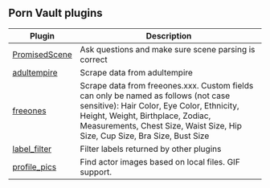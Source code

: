 ## Porn Vault plugins

| Plugin                                                                                                          | Description                                                                                                                                                                                                                                         |
| --------------------------------------------------------------------------------------------------------------- | --------------------------------------------------------------------------------------------------------------------------------------------------------------------------------------------------------------------------------------------------- |
| [PromisedScene](https://github.com/boi123212321/porn-vault-plugins/blob/master/plugins/PromisedScene/README.md) | Ask questions and make sure scene parsing is correct                                                                                                                                                                                                |
| [adultempire](https://github.com/boi123212321/porn-vault-plugins/blob/master/plugins/adultempire/README.md)     | Scrape data from adultempire                                                                                                                                                                                                                        |
| [freeones](https://github.com/boi123212321/porn-vault-plugins/blob/master/plugins/freeones/README.md)           | Scrape data from freeones.xxx. Custom fields can only be named as follows (not case sensitive): Hair Color, Eye Color, Ethnicity, Height, Weight, Birthplace, Zodiac, Measurements, Chest Size, Waist Size, Hip Size, Cup Size, Bra Size, Bust Size |
| [label_filter](https://github.com/boi123212321/porn-vault-plugins/blob/master/plugins/label_filter/README.md)   | Filter labels returned by other plugins                                                                                                                                                                                                             |
| [profile_pics](https://github.com/boi123212321/porn-vault-plugins/blob/master/plugins/profile_pics/README.md)   | Find actor images based on local files. GIF support.                                                                                                                                                                                                |
